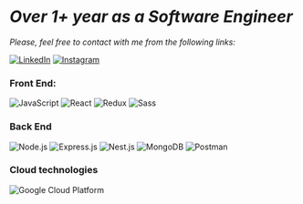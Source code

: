 <h1><b><em/>Over 1+ year as a Software Engineer</em></b></h1>

<em>Please, feel free to contact with me from the following links:</em>

[![LinkedIn](https://img.shields.io/badge/LinkedIn-%230077B5.svg?logo=linkedin&logoColor=white)](https://www.linkedin.com/in/danyil-kurka-8bb791217)
[![Instagram](https://img.shields.io/badge/Instagram-%23E4405F.svg?logo=Instagram&logoColor=white)](https://google.com)


### Front End:
![JavaScript](https://img.shields.io/badge/Javascript-black.svg?logo=javascript)
![React](https://img.shields.io/badge/React-000?&logo=React)
![Redux](https://img.shields.io/badge/Redux-black.svg?logo=redux)
![Sass](https://img.shields.io/badge/Sass-black.svg?logo=sass)

### Back End

![Node.js](https://img.shields.io/badge/-Node.js-000?&logo=node.js)
![Express.js](https://img.shields.io/badge/-Express.js-000000?style=flat-square&logo=express&logoColor=green)
![Nest.js](https://img.shields.io/badge/-Nest.js-fffff?style=flat-square&logo=nestjs&logoColor=red&color=black)
![MongoDB](https://img.shields.io/badge/-MongoDB-000?&logo=mongodb)
![Postman](https://img.shields.io/badge/-Postman-00000?style=flat-square&logo=postman&logoColor=white&color=black)

### Cloud technologies

![Google Cloud Platform](https://img.shields.io/badge/-Google%20Cloud%20Platform-00000?style=flat-square&logo=google-cloud&logoColor=white&color=yellow)















